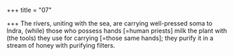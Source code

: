 +++
title = "07"

+++
The rivers, uniting with the sea, are carrying well-pressed soma  to Indra,
(while) those who possess hands [=human priests] milk the plant with  (the tools) they use for carrying [=those same hands]; they purify it
in a stream of honey with purifying filters.
